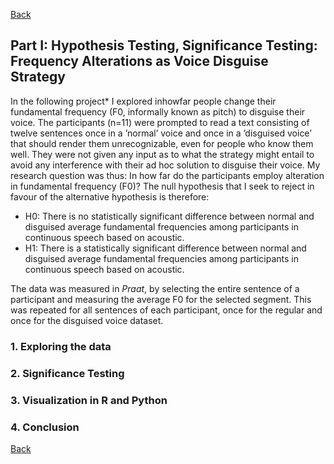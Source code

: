 [Back](https://ycvogt.github.io/my_portfolio/)

##  Part I: Hypothesis Testing, Significance Testing: Frequency Alterations as Voice Disguise Strategy

In the following project* I explored inhowfar people change their fundamental frequency (F0, informally known as pitch) to disguise their voice. The participants (n=11) were prompted to read a text consisting of twelve sentences once in a ’normal’ voice and once in a ’disguised voice’ that should render them unrecognizable, even for people who know them well. They were not given any input as to what the strategy might entail to avoid any interference with their ad hoc solution to disguise their voice. My research question was thus: In how far do the participants employ alteration in fundamental frequency (F0)?
The null hypothesis that I seek to reject in favour of the alternative hypothesis is therefore:
* H0: There is no statistically significant difference between normal and disguised average fundamental frequencies among participants in continuous speech based on acoustic.
* H1: There is a statistically significant difference between normal and disguised average fundamental frequencies among participants in continuous speech based on acoustic.

The data was measured in _Praat_, by selecting the entire sentence of a participant and measuring the average F0 for the selected segment. This was repeated for all sentences of each participant, once for the regular and once for the disguised voice dataset. 

### 1. Exploring the data

### 2. Significance Testing

### 3. Visualization in R and Python

### 4. Conclusion







[Back](https://ycvogt.github.io/my_portfolio/)
